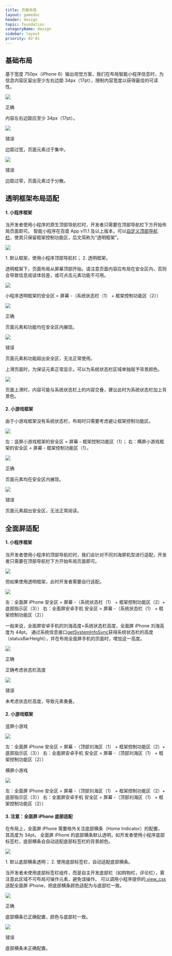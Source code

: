 ```yaml
---
title: 页面布局
layout: gamedoc
header: design
topic: foundation
categoryName: design
sidebar: layout
priority: 02-01
---
```

## 基础布局
基于宽度 750px（iPhone 6）输出视觉方案，我们在布局智能小程序信息时，为信息内容区留出至少左右边距 34px（17pt），限制内容宽度以获得最佳的可读性。
<div class="m-doc-custom-examples">
	<div class="m-doc-custom-examples-correct">
		<img src="/img/game/design/foundation/layout/1-1.png">
		<p class="m-doc-custom-examples-title">正确</p><p class="m-doc-custom-examples-text">内容左右边距应至少 34px（17pt）。</p>
	</div>
	<div class="m-doc-custom-examples-error ">
		<img src="/img/game/design/foundation/layout/1-2.png">
		<p class="m-doc-custom-examples-title">错误</p><p class="m-doc-custom-examples-text">边距过宽，页面元素过于集中。</p>
	</div>
	<div class="m-doc-custom-examples-error ">
		<img src="/img/game/design/foundation/layout/1-3.png">
		<p class="m-doc-custom-examples-title">错误</p><p class="m-doc-custom-examples-text">边距过窄，页面元素过于分散。</p>
	</div>
</div>

## 透明框架布局适配

#### 1. 小程序框架
当开发者使用小程序的原生顶部导航栏时，开发者只需要在顶部导航栏下方开始布局页面即可。
智能小程序在百度 App v11.1 及以上版本，可以[自定义顶部导航栏](../../component/topnav/#自定义顶部导航栏)，使其只保留框架控制功能区，后文简称为“透明框架”。
<div class="m-doc-custom-examples">
	<div class="m-doc-custom-examples-correct">
		<img src="/img/game/design/foundation/layout/2.png"><p class="m-doc-custom-examples-text">1. 默认框架，使用小程序顶部导航栏；
		2. 透明框架。</p>
	</div>
</div>

透明框架下，页面布局从屏幕顶部开始，请注意页面内容应布局在安全区内，否则会导致信息阅读体验差，或可点击元素功能不可用。
<div class="m-doc-custom-examples">
	<div class="m-doc-custom-examples-correct">
		<img src="/img/game/design/foundation/layout/3.png"><p class="m-doc-custom-examples-text">小程序透明框架的安全区 = 屏幕 -（系统状态栏（1） + 框架控制功能区（2））</p>
	</div>
</div>

<div class="m-doc-custom-examples">
	<div class="m-doc-custom-examples-correct">
		<img src="/img/game/design/foundation/layout/4-1.png">
		<p class="m-doc-custom-examples-title">正确</p><p class="m-doc-custom-examples-text">页面元素和功能均在安全区内展现。</p>
	</div>
	<div class="m-doc-custom-examples-error">
		<img src="/img/game/design/foundation/layout/4-2.png">
		<p class="m-doc-custom-examples-title">错误</p><p class="m-doc-custom-examples-text">页面元素和功能超出安全区，无法正常使用。</p>
	</div>
</div>

上滑页面时，为保证元素正常显示，可以为系统状态栏区域单独赋予背景颜色。
<div class="m-doc-custom-examples">
	<div class="m-doc-custom-examples-correct">
		<img src="/img/game/design/foundation/layout/5.png"><p class="m-doc-custom-examples-text">页面上滑时，内容可能与系统状态栏上的内容交叠，建议此时为系统状态栏加上背景色。</p>
	</div>
</div>

#### 2. 小游戏框架
由于小游戏框架没有系统状态栏，布局时只需要考虑避让框架控制功能区。
<div class="m-doc-custom-examples">
	<div class="m-doc-custom-examples-correct">
		<img src="/img/game/design/foundation/layout/6.png"><p class="m-doc-custom-examples-text">左：竖屏小游戏框架的安全区 = 屏幕 - 框架控制功能区（1）；
		右：横屏小游戏框架的安全区 = 屏幕 - 框架控制功能区（1）。</p>
	</div>
</div>

<div class="m-doc-custom-examples">
	<div class="m-doc-custom-examples-correct">
		<img src="/img/game/design/foundation/layout/7-1.png">
		<p class="m-doc-custom-examples-title">正确</p><p class="m-doc-custom-examples-text">页面元素均在安全区内展现。</p>
	</div>
	<div class="m-doc-custom-examples-error">
		<img src="/img/game/design/foundation/layout/7-2.png">
		<p class="m-doc-custom-examples-title">错误</p><p class="m-doc-custom-examples-text">页面元素超出安全区，无法正常阅读。</p>
	</div>
</div>

## 全面屏适配
#### 1. 小程序框架
当开发者使用小程序的顶部导航栏时，我们会针对不同刘海屏机型进行适配，开发者只需要在顶部导航栏下方开始布局页面即可。
<div class="m-doc-custom-examples">
	<div class="m-doc-custom-examples-correct">
		<img src="/img/game/design/foundation/layout/8.png">
	</div>
</div>

但如果使用透明框架，此时开发者需要自行适配。
<div class="m-doc-custom-examples">
	<div class="m-doc-custom-examples-correct">
		<img src="/img/game/design/foundation/layout/9.png"><p class="m-doc-custom-examples-text">左：全面屏 iPhone 安全区 = 屏幕 -（系统状态栏（1） + 框架控制功能区（2）+ 底部指示区（3））
		右：全面屏安卓手机 安全区 = 屏幕 -（系统状态栏（1） + 框架控制功能区（2））</p>
	</div>
</div>

一般来说，全面屏安卓手机的刘海高度=系统状态栏高度，全面屏 iPhone 刘海高度为 44pt。
通过系统信息接口[getSystemInfoSync](https://smartprogram.baidu.com/docs/develop/api/device_sys/#getSystemInfoSync)获得系统状态栏的高度（statusBarHeight），并在布局全面屏手机的页面时，增加这一高度。
<div class="m-doc-custom-examples">
	<div class="m-doc-custom-examples-correct">
		<img src="/img/game/design/foundation/layout/10-1.png">
		<p class="m-doc-custom-examples-title">正确</p><p class="m-doc-custom-examples-text">正确考虑状态栏高度</p>
	</div>
	<div class="m-doc-custom-examples-error ">
		<img src="/img/game/design/foundation/layout/10-2.png">
		<p class="m-doc-custom-examples-title">错误</p><p class="m-doc-custom-examples-text">未考虑状态栏高度，导致元素重叠。</p>
	</div>
</div>


#### 2. 小游戏框架
竖屏小游戏
<div class="m-doc-custom-examples">
	<div class="m-doc-custom-examples-correct">
		<img src="/img/game/design/foundation/layout/11.png"><p class="m-doc-custom-examples-text">左：全面屏 iPhone 安全区 = 屏幕 -（顶部刘海区（1） + 框架控制功能区（2）+ 底部指示区（3））
		右：全面屏安卓手机 安全区 = 屏幕 -（顶部刘海区（1） + 框架控制功能区（2））</p>
	</div>
</div>

横屏小游戏
<div class="m-doc-custom-examples">
	<div class="m-doc-custom-examples-correct">
		<img src="/img/game/design/foundation/layout/12.png"><p class="m-doc-custom-examples-text">左：全面屏 iPhone 安全区 = 屏幕 -（顶部刘海区（1） + 框架控制功能区（2）+ 底部指示区（3））
		右：全面屏安卓手机 安全区 = 屏幕 -（顶部刘海区（1） + 框架控制功能区（2））</p>
	</div>
</div>

#### 3. 注意：全面屏 iPhone 底部适配
在布局上，全面屏 iPhone 需要格外关注底部横条（Home Indicator）的配置，其高度为 34pt。
全面屏 iPhone 的底部横条默认透明，如开发者使用小程序底部标签栏，底部横条会自动适配底部标签栏的背景颜色。
<div class="m-doc-custom-examples">
	<div class="m-doc-custom-examples-correct">
		<img src="/img/game/design/foundation/layout/13.png"><p class="m-doc-custom-examples-text">1. 默认底部横条透明；
		2. 使用底部标签栏，自动适配底部横条。</p>
	</div>
</div>

当开发者未使用底部标签栏组件，而是自主开发底部栏（如购物栏，评论栏），需注意此区域不可布局可操作元素，避免误操作。
可以调用小程序提供的<a href="https://smartprogram.baidu.com/docs/develop/framework/view_css/#适配样式">.view_css</a>适配全面屏 iPhone，把底部横条颜色适配为与底部栏一致。
<div class="m-doc-custom-examples">
	<div class="m-doc-custom-examples-correct">
		<img src="/img/game/design/foundation/layout/14-1.png">
		<p class="m-doc-custom-examples-title">正确</p><p class="m-doc-custom-examples-text">底部横条已正确配置，颜色与底部栏一致。</p>
	</div>
	<div class="m-doc-custom-examples-error ">
		<img src="/img/game/design/foundation/layout/14-2.png">
		<p class="m-doc-custom-examples-title">错误</p><p class="m-doc-custom-examples-text">底部横条未正确配置。</p>
	</div>
</div>
